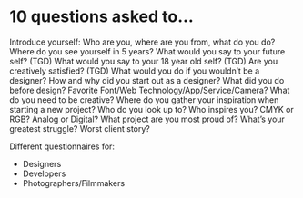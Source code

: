 # 10 questions asked to…

Introduce yourself: Who are you, where are you from, what do you do?
Where do you see yourself in 5 years?
What would you say to your future self? (TGD)
What would you say to your 18 year old self? (TGD)
Are you creatively satisfied? (TGD)
What would you do if you wouldn’t be a designer?
How and why did you start out as a designer?
What did you do before design?
Favorite Font/Web Technology/App/Service/Camera?
What do you need to be creative?
Where do you gather your inspiration when starting a new project?
Who do you look up to? Who inspires you?
CMYK or RGB?
Analog or Digital?
What project are you most proud of?
What’s your greatest struggle?
Worst client story?

Different questionnaires for:
- Designers
- Developers
- Photographers/Filmmakers



